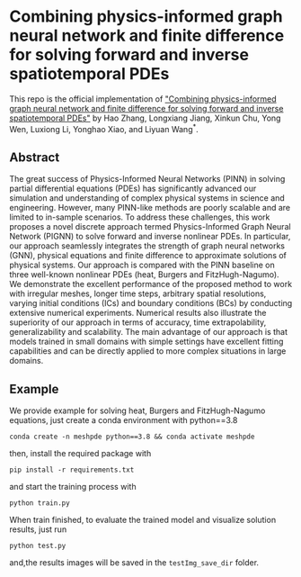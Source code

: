 # Combining physics-informed graph neural network and finite difference for solving forward and inverse spatiotemporal PDEs

This repo is the official implementation of ["Combining physics-informed graph neural network and finite difference for solving forward and inverse spatiotemporal PDEs"](https://doi.org/10.1145/3590003.3590029) by Hao Zhang, Longxiang Jiang, Xinkun Chu, Yong Wen, Luxiong Li, Yonghao Xiao, and Liyuan Wang$^{*}$.

## Abstract
The great success of Physics-Informed Neural Networks (PINN) in solving partial differential equations (PDEs) has significantly advanced our simulation and understanding of complex physical systems in science and engineering. However, many PINN-like methods are poorly scalable and are limited to in-sample scenarios. To address these challenges, this work proposes a novel discrete approach termed Physics-Informed Graph Neural Network (PIGNN) to solve forward and inverse nonlinear PDEs. In particular, our approach seamlessly integrates the strength of graph neural networks (GNN), physical equations and finite difference to approximate solutions of physical systems. Our approach is compared with the PINN baseline on three well-known nonlinear PDEs (heat, Burgers and FitzHugh-Nagumo). We demonstrate the excellent performance of the proposed method to work with irregular meshes, longer time steps, arbitrary spatial resolutions, varying initial conditions (ICs) and boundary conditions (BCs) by conducting extensive numerical experiments. Numerical results also illustrate the superiority of our approach in terms of accuracy, time extrapolability, generalizability and scalability. The main advantage of our approach is that models trained in small domains with simple settings have excellent fitting capabilities and can be directly applied to more complex situations in large domains.


## Example

We provide example for solving heat, Burgers and FitzHugh-Nagumo equations, just create a conda environment with python==3.8
```
conda create -n meshpde python==3.8 && conda activate meshpde
```
then, install the required package with

```
pip install -r requirements.txt
```
and start the training process with

```
python train.py
```
When train finished, to evaluate the trained model and visualize solution results, just run 
```
python test.py
```
and,the results images will be saved in the `testImg_save_dir` folder.



